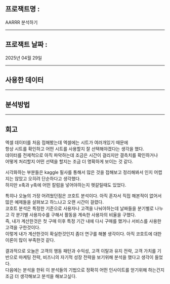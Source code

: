 ## 프로잭트명 : 

AARRR 분석하기

---

## 프로잭트 날짜 : 

2025년 04월 29일

---

## 사용한 데이터
---

## 분석방법
---

## 회고
    
엑셀 데이터를 처음 접해봤는데 엑셀에는 시트가 여러개있기 때문에         
항상 시트를 확인하고 어떤 시트를 사용할지 잘 선택해야겠다는 생각을 했다.    
데이터를 전제척으로 아직 파악하는데 조금은 시간이 걸리지만 결측치를 확인하거나        
어떻게 처리할지 어떤 선택을 할지는 조금 더 명확하게 보이는 것 같다.       
        
시각화하는 부분들은 kaggle 필사를 통해서 많은 것을 접해보고 정리해봐서 인지 어렵지는 않았고 오히려 단순하다고 생각했다.    
하지만 x축과 y축에 어떤 칼럼을 넣어야하는지 헷갈릴때도 있었다.    
    
특히나 오늘의 가장 어려웠던점은 코호트 분석이다. 아직 혼자서 직접 해본적이 없어서 많은 예제들을 살펴보고 하느냐고 오랜 시간이 걸렸다.    
코호트 분석은 특정한 기준으로 사용자나 고객을 나눠야하는데 날짜들을 분기별로 나누고 각 분기별 사용자수를 구해서 활동을 계속한 사용자의 비율을 구했다.    
즉, 내가 계산한것은 첫 구매 이후 특정 기간 내에 다시 구매를 했거나 서비스를 사용한 고객을 구한것이다.    
이렇게 내가 계산한것이 확실한것인지 좀더 연구를 해볼 생각이다. 아직 코호트에 대한 이론이 많이 부족한것 같다.    
    
결과적으로 오늘은 고객의 행동 패턴과 수익성, 고객 이탈과 유지 전략, 고객 가치를 기반으로 마케팅 전략, 비즈니의 자기적 성장 전략을 보기위해 분석을 했다고 생각이 들었다.    
다음에는 분석을 한뒤 이 분석들의 기법으로 정확히 어떤 인사이트를 얻기위해 하는건지 조금 더 생각해보고 분석을 해보고싶다.

